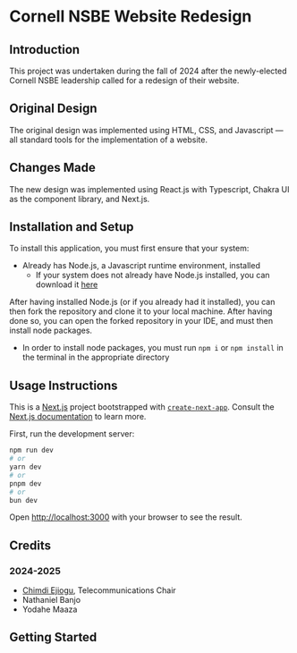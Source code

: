 # Cornell NSBE Website Redesign
## Introduction
This project was undertaken during the fall of 2024 after the newly-elected Cornell NSBE leadership called for a redesign of their website.  

## Original Design
The original design was implemented using HTML, CSS, and Javascript &mdash; all standard tools for the implementation of a website.

## Changes Made
The new design was implemented using React.js with Typescript, Chakra UI as the component library, and Next.js.

## Installation and Setup

To install this application, you must first ensure that your system:
-  Already has Node.js, a Javascript runtime environment, installed
    - If your system does not already have Node.js installed, you can download it [here](https://nodejs.org/en/download/package-manager)

After having installed Node.js (or if you already had it installed), you can then fork the repository and clone it to your local machine. After having done so, you can open the forked repository in your IDE, and must then install node packages.
- In order to install node packages, you must run ```npm i``` or ```npm install``` in the terminal in the appropriate directory

## Usage Instructions
This is a [Next.js](https://nextjs.org/) project bootstrapped with [`create-next-app`](https://github.com/vercel/next.js/tree/canary/packages/create-next-app). Consult the [Next.js documentation](https://nextjs.org/docs) to learn more.

First, run the development server:

```bash
npm run dev
# or
yarn dev
# or
pnpm dev
# or
bun dev
```

Open [http://localhost:3000](http://localhost:3000) with your browser to see the result.
## Credits
### 2024-2025
- [Chimdi Ejiogu](https://github.com/cejiogu/), Telecommunications Chair
- Nathaniel Banjo
- Yodahe Maaza

## Getting Started